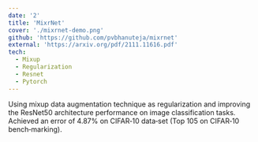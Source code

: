 ```yaml
---
date: '2'
title: 'MixrNet'
cover: './mixrnet-demo.png'
github: 'https://github.com/pvbhanuteja/mixrnet'
external: 'https://arxiv.org/pdf/2111.11616.pdf'
tech:
  - Mixup
  - Regularization
  - Resnet
  - Pytorch
---
```


Using mixup data augmentation technique as regularization and improving the ResNet50 architecture performance on image classification tasks. Achieved an error of 4.87% on CIFAR‑10 data‑set (Top 105 on CIFAR‑10 bench‑marking).
